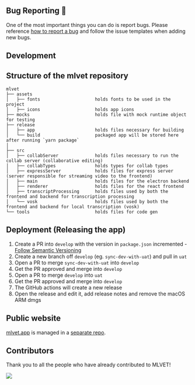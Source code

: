 ## Bug Reporting :bug:

One of the most important things you can do is report bugs. Please reference [how to report a bug](http://polite.technology/reportabug.html) and follow the issue templates when adding new bugs.

## Development

## Structure of the mlvet repository

```
mlvet
├── assets
│   ├── fonts                     holds fonts to be used in the project
│   ├── icons                     holds app icons
├── mocks                         holds file with mock runtime object for testing
├── release
│   ├── app                       holds files necessary for building
│   └── build                     packaged app will be stored here after running `yarn package`
│
├── src
│   ├── collabServer              holds files necessary to run the collab server (collaborative editing)
│   ├── collabTypes               holds types for collab types
│   ├── expressServer             holds files for express server (server responsible for streaming video to the frontend)
│   ├── main                      holds files for the electron backend
│   ├── renderer                  holds files for the react frontend
│   ├── transcriptProcessing      holds files used by both the frontend and backend for transcription processing
│   └── vosk                      holds files used by both the frontend and backend for local transcription (vosk)
└── tools                         holds files for code gen
```

## Deployment (Releasing the app)

1. Create a PR into `develop` with the version in `package.json` incremented - [Follow Semantic Versioning](https://semver.org/)
1. Create a new branch off `develop` (eg. `sync-dev-with-uat`) and pull in `uat`
1. Open a PR to merge `sync-dev-with-uat` into `develop`
1. Get the PR approved and merge into `develop`
1. Open a PR to merge `develop` into `uat`
1. Get the PR approved and merge into `develop`
1. The GitHub actions will create a new release
1. Open the release and edit it, add release notes and remove the macOS ARM dmgs

## Public website

[mlvet.app](https://www.mlvet.app/) is managed in a [separate repo](https://github.com/rileykeane/mlvet-landing-page).

## Contributors

Thank you to all the people who have already contributed to MLVET!

<a href="https://github.com/MLVETDevelopers/mlvet/graphs/contributors">
  <img src="https://contrib.rocks/image?repo=MLVETDevelopers/mlvet" />
</a>

